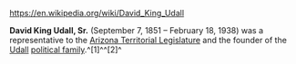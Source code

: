 ﻿https://en.wikipedia.org/wiki/David_King_Udall

**David King Udall, Sr.** (September 7, 1851 – February 18, 1938) was a representative to the [Arizona Territorial Legislature](https://en.wikipedia.org/wiki/Arizona_Territory "Arizona Territory") and the founder of the [Udall](https://en.wikipedia.org/wiki/Udall_family "Udall family") [political family](https://en.wikipedia.org/wiki/Political_family "Political family").^[1]^^[2]^